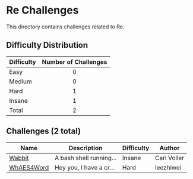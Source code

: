 # Re Challenges
This directory contains challenges related to Re.

## Difficulty Distribution
| Difficulty | Number of Challenges |
| ---------- |:--------------------:|
| Easy | 0 |
| Medium | 0 |
| Hard | 1 |
| Insane | 1 |
| Total | 2 |

## Challenges (2 total)
| Name | Description | Difficulty | Author |
| ---- | ----------- | ---------- | ------ |
| [Wabbit](<./Wabbit>) | A bash shell running... | Insane | Carl Voller |
| [WhAES4Word](<./WhAES4Word>) | Hey you, I have a cr... | Hard | leezhiwei |
